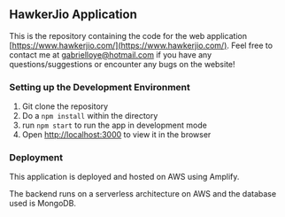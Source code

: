 ## HawkerJio Application

This is the repository containing the code for the web application [https://www.hawkerjio.com/](https://www.hawkerjio.com/). Feel free to contact me at gabrielloye@hotmail.com if you have any questions/suggestions or encounter any bugs on the website!

### Setting up the Development Environment

1. Git clone the repository
2. Do a `npm install` within the directory
3. run `npm start` to run the app in development mode
4. Open [http://localhost:3000](http://localhost:3000) to view it in the browser

### Deployment

This application is deployed and hosted on AWS using Amplify.

The backend runs on a serverless architecture on AWS and the database used is MongoDB.